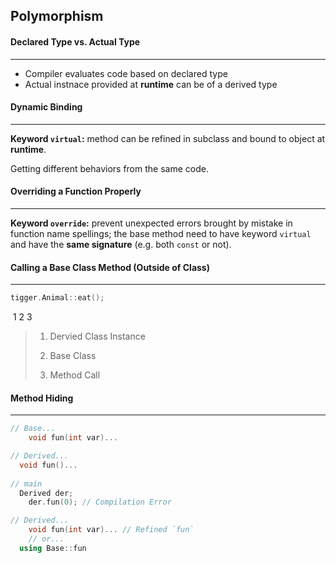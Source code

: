## Polymorphism



#### Declared Type vs. Actual Type

---

* Compiler evaluates code based on declared type
* Actual instnace provided at **runtime** can be of a derived type



#### Dynamic Binding

---

**Keyword `virtual`:** method can be refined in subclass and bound to object at **runtime**.

Getting different behaviors from the same code.



#### Overriding a Function Properly

---

**Keyword `override`:** prevent unexpected errors brought by mistake in function name spellings; the base method need to have keyword `virtual` and have the **same signature** (e.g. both `const` or not).



#### Calling a Base Class Method (Outside of Class)

---

````cpp
tigger.Animal::eat();
````

​      1              2           3



> 1. Dervied Class Instance
> 
> 2. Base Class
> 
> 3. Method Call



#### Method Hiding

---

````cpp
// Base...
	void fun(int var)...

// Derived...
  void fun()...
    
// main
  Derived der;
	der.fun(0); // Compilation Error
````

````cpp
// Derived...
	void fun(int var)... // Refined `fun`
    // or...
  using Base::fun
````


